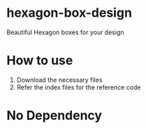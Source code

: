 # hexagon-box-design
Beautiful Hexagon boxes for your design

# How to use
1. Download the necessary files
2. Refer the index files for the reference code

# No Dependency
